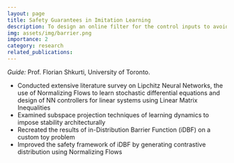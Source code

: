 ```yaml
---
layout: page
title: Safety Guarantees in Imitation Learning
description: To design an online filter for the control inputs to avoid unsafe states, which improves iteratively
img: assets/img/barrier.png
importance: 2
category: research
related_publications: 
---
```

<i>Guide:</i> Prof. Florian Shkurti, University of Toronto.
- Conducted extensive literature survey on Lipchitz Neural Networks, the use of Normalizing Flows to learn stochastic differential equations and design of NN controllers for linear systems using Linear Matrix Inequalities
- Examined subspace projection techniques of learning dynamics to impose stability architecturally
- Recreated the results of in-Distribution Barrier Function (iDBF) on a custom toy problem
- Improved the safety framework of iDBF by generating contrastive distribution using Normalizing Flows
